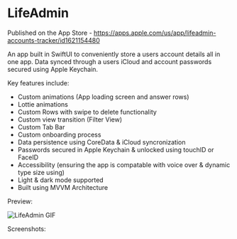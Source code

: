 # LifeAdmin

Published on the App Store - https://apps.apple.com/us/app/lifeadmin-accounts-tracker/id1621154480 

An app built in SwiftUI to conveniently store a users account details all in one app. Data synced through a users iCloud and account passwords secured using Apple Keychain.


Key features include:
  - Custom animations (App loading screen and answer rows)
  - Lottie animations
  - Custom Rows with swipe to delete functionality
  - Custom view transition (Filter View)
  - Custom Tab Bar
  - Custom onboarding process
  - Data persistence using CoreData & iCloud syncronization
  - Passwords secured in Apple Keychain & unlocked using touchID or FaceID
  - Accessibility (ensuring the app is compatable with voice over & dynamic type size using)
  - Light & dark mode supported
  - Built using MVVM Architecture


Preview:




![LifeAdmin GIF](https://user-images.githubusercontent.com/89655771/190381471-0de32125-46f9-4d3b-922f-311f0b34c443.gif)



Screenshots:



